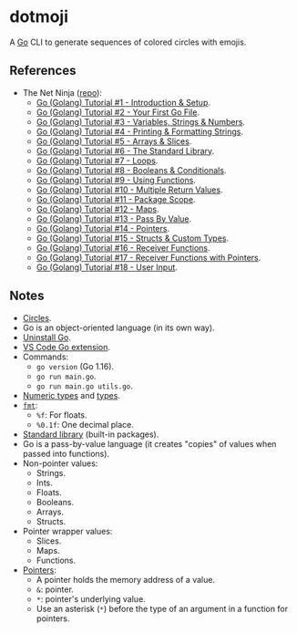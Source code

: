 # dotmoji

A [Go](https://golang.org/) CLI to generate sequences of colored circles with emojis.

## References

- The Net Ninja ([repo](https://github.com/iamshaunjp/golang-tutorials)):
  - [Go (Golang) Tutorial #1 - Introduction & Setup](https://youtu.be/etSN4X_fCnM).
  - [Go (Golang) Tutorial #2 - Your First Go File](https://youtu.be/RI9ngRqn9N4).
  - [Go (Golang) Tutorial #3 - Variables, Strings & Numbers](https://youtu.be/98tQPM3R3qU).
  - [Go (Golang) Tutorial #4 - Printing & Formatting Strings](https://youtu.be/m1Uy0WQ2Xns).
  - [Go (Golang) Tutorial #5 - Arrays & Slices](https://youtu.be/Arb-LjPg7FA).
  - [Go (Golang) Tutorial #6 - The Standard Library](https://youtu.be/BoooHY57RXw).
  - [Go (Golang) Tutorial #7 - Loops](https://youtu.be/CL13xV2dHCg).
  - [Go (Golang) Tutorial #8 - Booleans & Conditionals](https://youtu.be/d5oUb2T2iCE).
  - [Go (Golang) Tutorial #9 - Using Functions](https://youtu.be/X68JmClzap4).
  - [Go (Golang) Tutorial #10 - Multiple Return Values](https://youtu.be/ypV7r1ODZCA).
  - [Go (Golang) Tutorial #11 - Package Scope](https://youtu.be/XYK4Rs80q6c).
  - [Go (Golang) Tutorial #12 - Maps](https://youtu.be/v3RodjH1i6c).
  - [Go (Golang) Tutorial #13 - Pass By Value](https://youtu.be/LBLN4Wu5U4w).
  - [Go (Golang) Tutorial #14 - Pointers](https://youtu.be/4B2rwYvuiBo).
  - [Go (Golang) Tutorial #15 - Structs & Custom Types](https://youtu.be/zfMhSFpBSaw).
  - [Go (Golang) Tutorial #16 - Receiver Functions](https://youtu.be/HE6tbWlymmk).
  - [Go (Golang) Tutorial #17 - Receiver Functions with Pointers](https://youtu.be/cgBA5k50At8).
  - [Go (Golang) Tutorial #18 - User Input](https://youtu.be/20HlPtQuc_g).

## Notes

- [Circles](https://emojipedia.org/search/?q=circle).
- Go is an object-oriented language (in its own way).
- [Uninstall Go](https://golang.org/doc/manage-install#uninstalling).
- [VS Code Go extension](https://marketplace.visualstudio.com/items?itemName=golang.Go).
- Commands:
  - `go version` (Go 1.16).
  - `go run main.go`.
  - `go run main.go utils.go`.
- [Numeric types](https://golang.org/ref/spec#Numeric_types) and [types](https://pkg.go.dev/builtin#pkg-types).
- [`fmt`](https://pkg.go.dev/fmt):
  - `%f`: For floats.
  - `%0.1f`: One decimal place.
- [Standard library](https://pkg.go.dev/std) (built-in packages).
- Go is a pass-by-value language (it creates "copies" of values when passed into functions).
- Non-pointer values:
  - Strings.
  - Ints.
  - Floats.
  - Booleans.
  - Arrays.
  - Structs.
- Pointer wrapper values:
  - Slices.
  - Maps.
  - Functions.
- [Pointers](https://tour.golang.org/moretypes/1):
  - A pointer holds the memory address of a value.
  - `&`: pointer.
  - `*`: pointer's underlying value.
  - Use an asterisk (`*`) before the type of an argument in a function for pointers.
